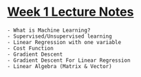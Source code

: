 # [Week 1 Lecture Notes](https://www.coursera.org/learn/machine-learning/resources/JXWWS)

    - What is Machine Learning?
    - Supervised/Unsupervised learning
    - Linear Regression with one variable
    - Cost Function
    - Gradient Descent
    - Gradient Descent For Linear Regression
    - Linear Algebra (Matrix & Vector)
    
